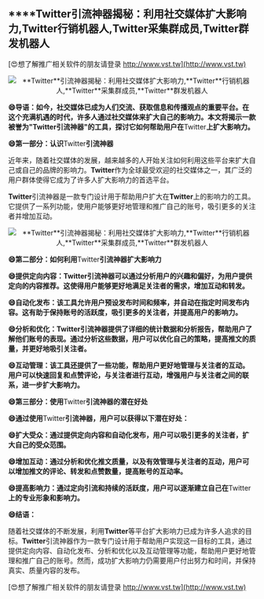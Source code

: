 ## ****Twitter**引流神器揭秘：利用社交媒体扩大影响力,**Twitter**行销机器人,**Twitter**采集群成员,**Twitter**群发机器人**

[😍想了解推广相关软件的朋友请登录 http://www.vst.tw](http://www.vst.tw)

 <center><img src="https://vst.tw/MP4/tuiguang/png/4.png" alt="**Twitter**引流神器揭秘：利用社交媒体扩大影响力,**Twitter**行销机器人,**Twitter**采集群成员,**Twitter**群发机器人"></center>

**😄导语：如今，社交媒体已成为人们交流、获取信息和传播观点的重要平台。在这个充满机遇的时代，许多人通过社交媒体来扩大自己的影响力。本文将揭示一款被誉为"**Twitter**引流神器"的工具，探讨它如何帮助用户在**Twitter**上扩大影响力。**

**😄第一部分：认识**Twitter**引流神器**

近年来，随着社交媒体的发展，越来越多的人开始关注如何利用这些平台来扩大自己或自己的品牌的影响力。**Twitter**作为全球最受欢迎的社交媒体之一，其广泛的用户群体使得它成为了许多人扩大影响力的首选平台。

**Twitter**引流神器是一款专门设计用于帮助用户扩大在**Twitter**上的影响力的工具。它提供了一系列功能，使用户能够更好地管理和推广自己的账号，吸引更多的关注者并增加互动。

 <center><img src="https://vst.tw/MP4/tuiguang/png/4.png" alt="**Twitter**引流神器揭秘：利用社交媒体扩大影响力,**Twitter**行销机器人,**Twitter**采集群成员,**Twitter**群发机器人"></center>

**😄第二部分：如何利用**Twitter**引流神器扩大影响力**

**😄提供定向内容：**Twitter**引流神器可以通过分析用户的兴趣和偏好，为用户提供定向的内容推荐。这使得用户能够更好地满足关注者的需求，增加互动和转发。**

**😄自动化发布：该工具允许用户预设发布时间和频率，并自动在指定时间发布内容。这有助于保持账号的活跃度，吸引更多的关注者，并提高用户的影响力。**

**😄分析和优化：**Twitter**引流神器提供了详细的统计数据和分析报告，帮助用户了解他们账号的表现。通过分析这些数据，用户可以优化自己的策略，提高推文的质量，并更好地吸引关注者。**

**😄互动管理：该工具还提供了一些功能，帮助用户更好地管理与关注者的互动。用户可以快速回复和点赞评论，与关注者进行互动，增强用户与关注者之间的联系，进一步扩大影响力。**

**😄第三部分：使用**Twitter**引流神器的潜在好处**

**😄通过使用**Twitter**引流神器，用户可以获得以下潜在好处：**

**😄扩大受众：通过提供定向内容和自动化发布，用户可以吸引更多的关注者，扩大自己的受众范围。**

**😄增加互动：通过分析和优化推文质量，以及有效管理与关注者的互动，用户可以增加推文的评论、转发和点赞数量，提高账号的互动率。**

**😄提高影响力：通过定向引流和持续的活跃度，用户可以逐渐建立自己在**Twitter**上的专业形象和影响力。**

**😄结语：**

随着社交媒体的不断发展，利用**Twitter**等平台扩大影响力已成为许多人追求的目标。**Twitter**引流神器作为一款专门设计用于帮助用户实现这一目标的工具，通过提供定向内容、自动化发布、分析和优化以及互动管理等功能，帮助用户更好地管理和推广自己的账号。然而，成功扩大影响力仍需要用户付出努力和时间，并保持真实、质量内容的发布。

[😍想了解推广相关软件的朋友请登录 http://www.vst.tw](http://www.vst.tw)



